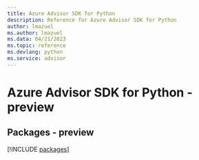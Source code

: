 ```yaml
---
title: Azure Advisor SDK for Python
description: Reference for Azure Advisor SDK for Python
author: lmazuel
ms.author: lmazuel
ms.data: 04/21/2023
ms.topic: reference
ms.devlang: python
ms.service: advisor
---
```

# Azure Advisor SDK for Python - preview
## Packages - preview
[!INCLUDE [packages](advisor-index.md)]